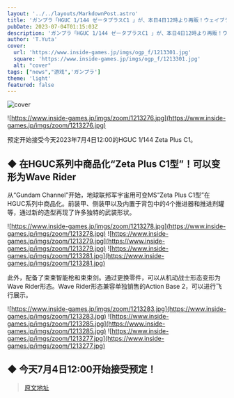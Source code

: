 ```yaml
---
layout: '../../layouts/MarkdownPost.astro'
title: 'ガンプラ「HGUC 1/144 ゼータプラスC1 」が、本日4日12時より再販！ウェイブライダー形態の飛行ディスプレイもクール'
pubDate: 2023-07-04T01:15:03Z
description: 'ガンプラ「HGUC 1/144 ゼータプラスC1 」が、本日4日12時より再販！ウェイブライダー形態の飛行ディスプレイもクール'
author: 'T.Yuta'
cover:
  url: 'https://www.inside-games.jp/imgs/ogp_f/1213301.jpg'
  square: 'https://www.inside-games.jp/imgs/ogp_f/1213301.jpg'
  alt: "cover"
tags: ["news","游戏",'ガンプラ']
theme: 'light'
featured: false
---
```


![cover](https://www.inside-games.jp/imgs/ogp_f/1213301.jpg)

![https://www.inside-games.jp/imgs/zoom/1213276.jpg](https://www.inside-games.jp/imgs/zoom/1213276.jpg)

预定开始接受今天2023年7月4日12:00的HGUC 1/144 Zeta Plus C1。

## ◆ 在HGUC系列中商品化“Zeta Plus C1型”！可以变形为Wave Rider

从“Gundam Channel”开始，地球联邦军宇宙用可变MS“Zeta Plus C1型”在HGUC系列中商品化。前装甲、侧装甲以及内置于背包中的4个推进器和推进剂罐等，通过新的造型再现了许多独特的武装形状。

![https://www.inside-games.jp/imgs/zoom/1213278.jpg](https://www.inside-games.jp/imgs/zoom/1213278.jpg)
![https://www.inside-games.jp/imgs/zoom/1213279.jpg](https://www.inside-games.jp/imgs/zoom/1213279.jpg)
![https://www.inside-games.jp/imgs/zoom/1213281.jpg](https://www.inside-games.jp/imgs/zoom/1213281.jpg)

此外，配备了束束智能枪和束束剑。通过更换零件，可以从机动战士形态变形为Wave Rider形态。Wave Rider形态兼容单独销售的Action Base 2，可以进行飞行展示。

![https://www.inside-games.jp/imgs/zoom/1213283.jpg](https://www.inside-games.jp/imgs/zoom/1213283.jpg)
![https://www.inside-games.jp/imgs/zoom/1213285.jpg](https://www.inside-games.jp/imgs/zoom/1213285.jpg)
![https://www.inside-games.jp/imgs/zoom/1213277.jpg](https://www.inside-games.jp/imgs/zoom/1213277.jpg)

## ◆ 今天7月4日12:00开始接受预定！

>[原文地址](https://www.inside-games.jp/article/2023/07/04/146978.html)  
